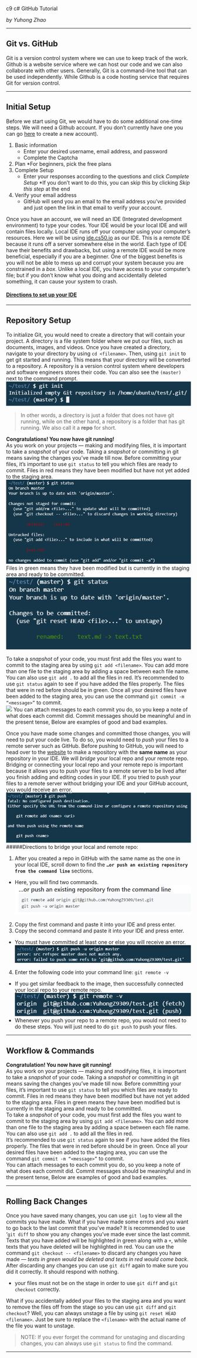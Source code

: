 c9 c# GitHub Tutorial

_by Yuhong Zhao_

---
## Git vs. GitHub
Git is a version control system where we can use to keep track of the work. Github is a website service where we can host our code and we can also collaborate with other users. Generally, Git is a command-line tool that can be used independently. While Github is a code hosting service that requires Git for version control.


---
## Initial Setup
Before we start using Git, we would have to do some additional one-time steps. We will need a Github account. If you don’t currently have one you can go [here](https://github.com/join?source=header-home) to create a new account).
1. Basic information
    * Enter your desired username, email address, and password
    * Complete the Captcha
2. Plan
    *For beginners, pick the free plans
3. Complete Setup
    * Enter your responses according to the questions and click *Complete Setup*
    *If you don’t want to do this, you can skip this by clicking *Skip this step* at the end
4. Verify your email address
    * GitHub will send you an email to the email address you’ve provided and just open the link in that email to verify your account.

Once you have an account, we will need an IDE (Integrated development environment) to type your codes. Your IDE would be your local IDE and will contain files locally. Local IDE runs off your computer using your computer’s resources. Here we will be using [ide.cs50.io](https://ide.cs50.io)  as our IDE. This is a remote IDE because it runs off a server somewhere else in the world. Each type of IDE have their benefits and drawbacks, but using a remote IDE would be more beneficial, especially if you are a beginner. One of the biggest benefits is you will not be able to mess up and corrupt your system because you are constrained in a *box*. Unlike a local IDE, you have access to your computer’s file; but if you don’t know what you doing and accidentally deleted something, it can cause your system to crash. 
#### [Directions to set up your IDE](https://github.com/hstatsep/ide50)


---
## Repository Setup
To initialize Git, you would need to create a directory that will contain your project. A directory is a file system folder where we put our files, such as documents, images, and videos. Once you have created a directory, navigate to your directory by using `cd <filename>`. Then, using `git init` to get git started and running. This means that your directory will be converted to a repository.  A repository is a version control system where developers and software engineers stores their code. You can also see the `(master)` next to the command prompt.  
![](screenshots/git-init.png)
>  In other words, a directory is just a folder that does not have git running, while on the other hand, a repository is a folder that has git running. We also call it a **repo** for short.

**Congratulations! You now have git running!**  
As you work on your projects — making and modifying files, it is important to take a *snapshot* of your code. Taking a *snapshot* or committing in git means saving the changes you’ve made till now. Before committing your files, it’s important to use `git status` to tell you which files are ready to commit. Files in red means they have been modified but have not yet added to the staging area. 
![](screenshots/git-status-red.png)
Files in green means they have been modified but is currently in the staging area and ready to be committed.  
![](screenshots/git-status-green.png)


To take a *snapshot* of your code, you must first add the files you want to commit to the staging area by using `git add <filename>`. You can add more than one file to the staging area by adding a space between each file name. You can also use `git add .` to add all the files in red.
It’s recommended to use `git status` again to see if you have added the files properly. The files that were in red before should be in green. Once all your desired files have been added to the staging area, you can use the command `git commit -m “<message>”` to commit.  
![](screenshots/commit-messages-ex.png)
You can attach messages to each commit you do, so you keep a note of what does each commit did. Commit messages should be meaningful and in the present tense, Below are examples of good and bad examples.


Once you have made some changes and committed those changes, you will need to put your code live. To do so, you would need to *push* your files to a remote server such as GitHub. Before pushing to GitHub, you will need to head over to the [website](www.github.com) to make a repository with the **same name** as your repository in your IDE. We will *bridge* your local repo and your remote repo. Bridging or connecting your local repo and your remote repo is important because it allows you to push your files to a remote server to be lived after you finish adding and editing codes in your IDE. If you tried to push your files to a remote server without bridging your IDE and your GitHub account, you would receive an error.
![](screenshots/git-push-error.png)
#####Directions to bridge your local and remote repo:
1. After you created a repo in GitHub with the same name as the one in your local IDE, scroll down to find the **`…or push an existing repository from the command line`** sections.
* Here, you will find two commands.
![](screenshots/git-bridge-commands.png)
2. Copy the first command and paste it into your IDE and press enter. 
3. Copy the second command and paste it into your IDE and press enter.
* You must have committed at least one or else you will receive an error.
![](screenshots/git-bridge-commands-errors.png)
4. Enter the following code into your command line: `git remote -v`
* If you get similar feedback to the image, then successfully connected your local repo to your remote repo. 
![](screenshots/git-bridge-successful.png)
* Whenever you push your repo to a remote repo, you would not need to do these steps. You will just need to do `git push` to push your files.





---
## Workflow & Commands
**Congratulation! You now have git running!**    
As you work on your projects — making and modifying files, it is important to take a *snapshot* of your code. Taking a *snapshot* or committing in git means saving the changes you’ve made till now. Before committing your files, it’s important to use `git status` to tell you which files are ready to commit. Files in red means they have been modified but have not yet added to the staging area. Files in green means they have been modified but is currently in the staging area and ready to be committed.  
To take a *snapshot* of your code, you must first add the files you want to commit to the staging area by using `git add <filename>`. You can add more than one file to the staging area by adding a space between each file name. You can also use `git add .` to add all the files in red.  
It’s recommended to use `git status` again to see if you have added the files properly. The files that were in red before should be in green. Once all your desired files have been added to the staging area, you can use the command `git commit -m “<message>”` to commit.   
You can attach messages to each commit you do, so you keep a note of what does each commit did. Commit messages should be meaningful and in the present tense, Below are examples of good and bad examples.  




---
## Rolling Back Changes
Once you have saved many changes, you can use `git log` to view all the commits you have made. What if you have made some errors and you want to go back to the last commit that you’ve made? It is recommended to use ‘`git diff` to show you any changes you’ve made ever since the last commit. Texts that you have added will be highlighted in green along with a `+`, while texts that you have deleted will be highlighted in red. You can use the command `git checkout -- <filename>` to discard any changes you have made — *texts in green would be deleted and texts in red would come back*.  After discarding any changes you can use `git diff` again to make sure you did it correctly. It should respond with nothing.
* your files must not be on the stage in order to use `git diff` and `git checkout` correctly.  

What if you accidentally added your files to the staging area and you want to remove the files off from the stage so you can use `git diff` and `git checkout`? Well, you can always unstage a file by using `git reset HEAD <filename>`. Just be sure to replace the `<filename>` with the actual name of the file you want to unstage. 
>NOTE: If you ever forget the command for unstaging and discarding changes, you can always use `git status` to find the command.


---
